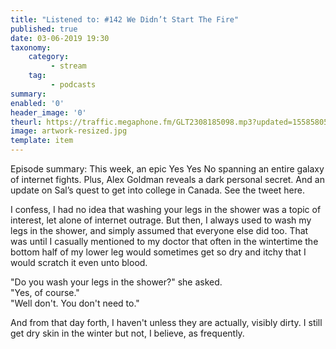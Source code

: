 ```yaml
---
title: "Listened to: #142 We Didn’t Start The Fire"
published: true
date: 03-06-2019 19:30
taxonomy:
    category:
         - stream
    tag:
         - podcasts
summary:
enabled: '0'
header_image: '0'
theurl: https://traffic.megaphone.fm/GLT2308185098.mp3?updated=1558580571
image: artwork-resized.jpg
template: item
---
```

 
Episode summary: This week, an epic Yes Yes No spanning an entire galaxy of internet fights. Plus, Alex Goldman reveals a dark personal secret. And an update on Sal’s quest to get into college in Canada. See the tweet here.

I confess, I had no idea that washing your legs in the shower was a topic of interest, let alone of internet outrage. But then, I always used to wash my legs in the shower, and simply assumed that everyone else did too. That was until I casually mentioned to my doctor that often in the wintertime the bottom half of my lower leg would sometimes get so dry and itchy that I would scratch it even unto blood.

"Do you wash your legs in the shower?" she asked.  
"Yes, of course."  
"Well don't. You don't need to."  

And from that day forth, I haven't unless they are actually, visibly dirty. I still get dry skin in the winter but not, I believe, as frequently.

